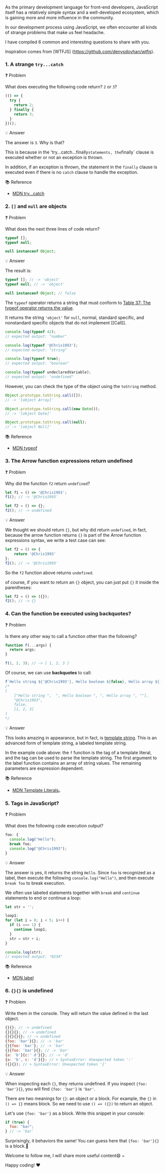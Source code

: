 As the primary development language for front-end developers, JavaScript itself has a relatively simple syntax and a well-developed ecosystem, which is gaining more and more influence in the community.

In our development process using JavaScript, we often encounter all kinds of strange problems that make us feel headache.

I have compiled 6 common and interesting questions to share with you.

Inspiration comes from [WTFJS] (https://github.com/denysdovhan/wtfjs).

### 1. A strange `try...catch`

❓ Problem

What does executing the following code return? `2` or `3`?

```javascript
(() => {
  try {
    return 2;
  } finally {
    return 3;
  }
})();
```

💡 Answer

The answer is `3`. Why is that?

This is because in the 'try...catch...finally` statements, the `finally` clause is executed whether or not an exception is thrown.

In addition, if an exception is thrown, the statement in the `finally` clause is executed even if there is no `catch` clause to handle the exception.

📚 Reference

- [MDN try...catch](https://developer.mozilla.org/en-US/docs/Web/JavaScript/Reference/Statements/try...catch)

### 2. `[]` and `null` are objects

❓ Problem

What does the next three lines of code return?

```javascript
typeof [];
typeof null;

null instanceof Object;
```

💡 Answer

The result is:

```javascript
typeof []; // -> 'object'
typeof null; // -> 'object'

null instanceof Object; // false
```

The `typeof` operator returns a string that must conform to [Table 37: The typeof operator returns the value](https://262.ecma-international.org/12.0/#table-typeof-operator-results).

It returns the string `'object'` for `null`, normal, standard specific, and nonstandard specific objects that do not implement [[Call]].

```javascript
console.log(typeof 42);
// expected output: "number"

console.log(typeof '@Chris1993');
// expected output: "string"

console.log(typeof true);
// expected output: "boolean"

console.log(typeof undeclaredVariable);
// expected output: "undefined"
```

However, you can check the type of the object using the `toString` method.

```javascript
Object.prototype.toString.call([]);
// -> '[object Array]'

Object.prototype.toString.call(new Date());
// -> '[object Date]'

Object.prototype.toString.call(null);
// -> '[object Null]'
```

📚 Reference

- [MDN typeof](https://developer.mozilla.org/en-US/docs/Web/JavaScript/Reference/Operators/typeof)

### 3. The Arrow function expressions return undefined

❓ Problem

Why did the function `f2` return `undefined`?

```javascript
let f1 = () => '@Chris1993';
f1(); // -> '@Chris1993'

let f2 = () => {};
f2(); // -> undefined
```

💡 Answer

We thought we should return `{}`, but why did return `undefined`, in fact, because the arrow function returns `{}` is part of the Arrow function expressions syntax, we write a test case can see:

```javascript
let f2 = () => {
    return '@Chris1993'
};
f2(); // -> '@Chris1993'
```

So the `f2` function above returns `undefined`.

of course, if you want to return an `{}` object, you can just put `{}` it inside the parentheses:

```javascript
let f2 = () => ({});
f2(); // -> {}
```

### 4. Can the function be executed using backquotes?

❓ Problem

Is there any other way to call a function other than the following?

```javascript
function f(...args) {
  return args;
}

f(1, 2, 3); // -> [ 1, 2, 3 ]
```

Of course, we can use **backquotes** to call:

```javascript
f`Hello string ${'@Chris1993'}, Hello boolean ${false}, Hello array ${[1, 2, 3]}`;
/*
[
    ["Hello string ",  ", Hello boolean ", ", Hello array ", ""],
    "@Chris1993",
    false,
    [1, 2, 3]
]
*/
```

💡 Answer

This looks amazing in appearance, but in fact, is [template string](https://developer.mozilla.org/en-US/docs/Web/JavaScript/Reference/Template_literals). This is an advanced form of template string, a labeled template string.

In the example code above: the `f` function is the tag of a template literal, and the tag can be used to parse the template string. The first argument to the label function contains an array of string values. The remaining parameters are expression dependent.

📚 Reference

- [MDN Template Literals](https://developer.mozilla.org/en-US/docs/Web/JavaScript/Reference/Template_literals)。

### 5. Tags in JavaScript?

❓ Problem

What does the following code execution output?

```javascript
foo: {
  console.log("Hello");
  break foo;
  console.log("@Chris1993");
}
```

💡 Answer

The answer is yes, it returns the string `Hello`. Since `foo` is recognized as a label, then execute the following `console.log("Hello")`, and then execute `break foo` to break execution.

We often use labeled statements together with `break` and `continue` statements to end or continue a loop:

```javascript
let str = '';

loop1:
for (let i = 0; i < 5; i++) {
  if (i === 1) {
    continue loop1;
  }
  str = str + i;
}

console.log(str);
// expected output: "0234"
```

📚 Reference
- [MDN label](https://developer.mozilla.org/en-US/docs/Web/JavaScript/Reference/Statements/label)

### 6. `{}{}` is undefined

❓ Problem

Write them in the console. They will return the value defined in the last object.

```javascript
{}{}; // -> undefined
{}{}{}; // -> undefined
{}{}{}{}; // -> undefined
{foo: 'bar'}{}; // -> 'bar'
{}{foo: 'bar'}; // -> 'bar'
{}{foo: 'bar'}{}; // -> 'bar'
{a: 'b'}{c:' d'}{}; // -> 'd'
{a: 'b', c: 'd'}{}; // > SyntaxError: Unexpected token ':'
({}{}); // > SyntaxError: Unexpected token '{'
```

💡 Answer

When inspecting each `{}`, they returns undefined. If you inspect `{foo: 'bar'}{}`, you will find `{foo: 'bar'}` is `'bar'`.

There are two meanings for `{}`: an object or a block. For example, the `{}` in `() => {}` means block. So we need to use `() => ({})` to return an object.

Let's use `{foo: 'bar'}` as a block. Write this snippet in your console:

```javascript
if (true) {
  foo: "bar";
} // -> 'bar'
```

Surprisingly, it behaviors the same! You can guess here that `{foo: 'bar'}{}` is a block.👏

Welcome to follow me, I will share more useful content😄 ~

Happy coding! ❤️
